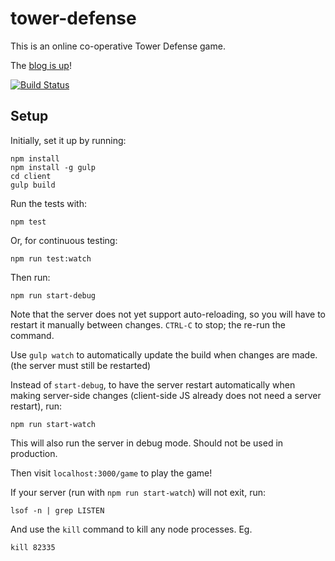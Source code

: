 # tower-defense

This is an online co-operative Tower Defense game.

The [blog is up][blog]!

[![Build Status](https://travis-ci.org/danielmoniz/tower-defense.svg?branch=path)](https://travis-ci.org/danielmoniz/tower-defense)


## Setup


Initially, set it up by running:

    npm install
    npm install -g gulp
    cd client
    gulp build

Run the tests with:

    npm test

Or, for continuous testing:

    npm run test:watch

Then run:

    npm run start-debug

Note that the server does not yet support auto-reloading, so you will have to restart it manually between changes. `CTRL-C` to stop; the re-run the command.

Use `gulp watch` to automatically update the build when changes are made. (the server must still be restarted)

Instead of `start-debug`, to have the server restart automatically when making server-side changes (client-side JS already does not need a server restart), run:

    npm run start-watch

This will also run the server in debug mode. Should not be used in production.

Then visit `localhost:3000/game` to play the game!

If your server (run with `npm run start-watch`) will not exit, run:

    lsof -n | grep LISTEN

And use the `kill` command to kill any node processes. Eg.

    kill 82335

[blog]: https://danielmoniz.github.io/tower-defense/
